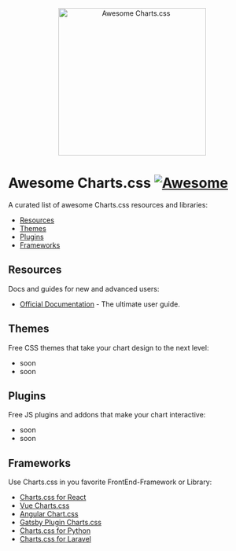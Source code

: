 <div align="center">
    <img width="300" src="https://chartscss.org/assets/img/logo-animation.svg" alt="Awesome Charts.css">
</div>

# Awesome Charts.css [![Awesome](https://cdn.rawgit.com/sindresorhus/awesome/d7305f38d29fed78fa85652e3a63e154dd8e8829/media/badge.svg)](https://github.com/sindresorhus/awesome)

A curated list of awesome Charts.css resources and libraries:

- [Resources](#resources)
- [Themes](#themes)
- [Plugins](#plugins)
- [Frameworks](#frameworks)

## Resources

Docs and guides for new and advanced users:

- [Official Documentation](https://chartscss.org/docs/) - The ultimate user guide.

## Themes

Free CSS themes that take your chart design to the next level:

* soon
* soon

## Plugins

Free JS plugins and addons that make your chart interactive:

* soon
* soon

## Frameworks

Use Charts.css in you favorite FrontEnd-Framework or Library:

* [Charts.css for React](https://github.com/hollanddd/charts-css-react)
* [Vue Charts.css](https://github.com/Vue-Charts-CSS/vue.charts.css)
* [Angular Chart.css](https://github.com/karlgodtliebsen/chart-css-angular)
* [Gatsby Plugin Charts.css](https://github.com/PaulieScanlon/gatsby-plugin-charts-css)
* [Charts.css for Python](https://github.com/rayluo/charts.css.py)
* [Charts.css for Laravel](https://github.com/maartenpaauw/laravel-charts-css)
